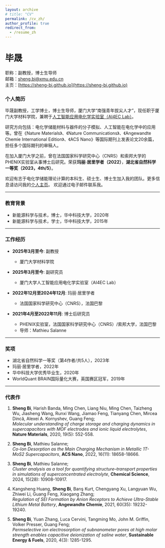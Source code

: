 ```yaml
---
layout: archive
# title: "CV"
permalink: /cv_zh/
author_profile: true
redirect_from:
  - /resume_zh
---
```

# 毕晟
职称：副教授，博士生导师<br>
邮箱：sheng.bi@xmu.edu.cn<br>
主页：[https://sheng-bi.github.io](https://sheng-bi.github.io)<br>

### 个人简历
毕晟副教授，工学博士，博士生导师，厦门大学“南强青年拔尖人才”，现任职于厦门大学材料学院，兼聘于[人工智能应用电化学实验室（AI4EC Lab）](https://ai4ec.ac.cn/zh)。

研究方向包括：电化学储能材料与器件的分子模拟、人工智能在电化学中的应用等。曾在《Nature Materials》、《Nature Communications》、《Angewandte Chemie International Edition》、《ACS Nano》等国际期刊上发表论文20余篇，担任多个国际期刊的审稿人。

在加入厦门大学之前，曾在法国国家科学研究中心（CNRS）和索邦大学的PHENIX实验室从事博士后研究。荣获**玛丽·居里学者（2022）**，**湖北省自然科学一等奖（2023，4th/5）**。

欢迎有志于电化学储能理论计算的本科生、硕士生、博士生加入我的团队。更多信息请访问我的[个人主页](https://sheng-bi.github.io/openings)。
欢迎通过电子邮件联系我。

---
### 教育背景
* 新能源科学与技术，博士，华中科技大学，2020年  
* 新能源科学与技术，学士，华中科技大学，2015年  

---
### 工作经历
* **2025年3月至今**: 副教授  
  * 厦门大学材料学院 

* **2025年3月至今**: 副研究员
  * 厦门大学人工智能应用电化学实验室（AI4EC Lab）

* **2022年12月至2024年12月**: 玛丽·居里学者  
  * 法国国家科学研究中心（CNRS），法国巴黎  

* **2021年4月至2022年11月**: 博士后研究员  
  * PHENIX实验室，法国国家科学研究中心（CNRS）/索邦大学，法国巴黎  
  * 导师：Mathieu Salanne  


<!-- * **2020年9月至2021年3月**: 副研究员  
  * 南京航空航天大学材料科学与工程学院，中国南京   -->
---

### 奖项
* 湖北省自然科学一等奖（第4作者/共5人），2023年  
* 玛丽·居里学者，2022年  
* 华中科技大学优秀毕业生，2020年  
* WorldQuant BRAIN国际量化大赛，英国赛区冠军，2019年  

---

### 代表作
1. **Sheng Bi**, Harish Banda, Ming Chen, Liang Niu, Ming Chen, Taizheng Wu, Jiasheng Wang, Runxi Wang, Jiamao Feng, Tianyang Chen, Mircea Dincă, Alexei A. Kornyshev, Guang Feng;  
   *Molecular understanding of charge storage and charging dynamics in supercapacitors with MOF electrodes and ionic liquid electrolytes*, **Nature Materials**, 2020, 19(5): 552-558.  

2. **Sheng Bi**, Mathieu Salanne;  
   *Co-Ion Desorption as the Main Charging Mechanism in Metallic 1T-MoS2 Supercapacitors*, **ACS Nano**, 2022, 16(11): 18658-18666.  

3. **Sheng Bi**, Mathieu Salanne;  
   *Cluster analysis as a tool for quantifying structure–transport properties in simulations of superconcentrated electrolyte*, **Chemical Science**, 2024, 15(28): 10908-10917.  

4. Kangsheng Huang, **Sheng Bi**, Barış Kurt, Chengyang Xu, Langyuan Wu, Zhiwei Li, Guang Feng, Xiaogang Zhang;  
   *Regulation of SEI Formation by Anion Receptors to Achieve Ultra-Stable Lithium Metal Battery*, **Angewandte Chemie**, 2021, 60(35): 19232-19240.  

5. **Sheng Bi**, Yuan Zhang, Luca Cervini, Tangming Mo, John M. Griffin, Volker Presser, Guang Feng;  
   *Permselective ion electrosorption of subnanometer pores at high molar strength enables capacitive deionization of saline water*, **Sustainable Energy & Fuels**, 2020, 4(3): 1285-1295.  
   